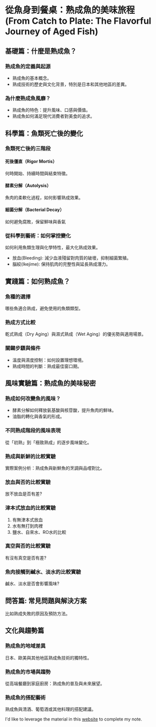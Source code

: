 # 從魚身到餐桌：熟成魚的美味旅程 (From Catch to Plate: The Flavorful Journey of Aged Fish)
## 基礎篇：什麼是熟成魚？
### 熟成魚的定義與起源
- 熟成魚的基本概念。
- 熟成技術的歷史與文化背景，特別是日本和其他地區的差異。

### 為什麼熟成魚風靡？
- 熟成魚的特色：提升風味、口感與價值。
- 熟成魚如何滿足現代消費者對美食的追求。

## 科學篇：魚類死亡後的變化

### 魚類死亡後的三階段
#### 死後僵直（Rigor Mortis）
何時開始、持續時間與結束特徵。

#### 酵素分解（Autolysis）
魚肉的柔軟化過程，如何影響熟成效果。
  
#### 細菌分解（Bacterial Decay）
如何避免腐敗，保留鮮味與香氣


### 從科學到藝術：如何掌控變化
  如何利用魚類生理與化學特性，最大化熟成效果。
- 放血(Bleeding): 減少血液殘留對肉質的破壞，抑制細菌繁殖。
- 腦絞(Ikejime): 保持肌肉的完整性與延長熟成潛力。


## 實踐篇：如何熟成魚？

### 魚種的選擇
哪些魚適合熟成，避免使用的魚類類型。

### 熟成方式比較
乾式熟成（Dry Aging）與濕式熟成（Wet Aging）的優劣勢與適用場景。

### 關鍵步驟與條件
- 溫度與濕度控制：如何設置理想環境。
- 熟成時間的判斷：熟成最佳窗口期。


## 風味實驗篇：熟成魚的美味秘密
### 熟成如何改變魚的風味？
- 酵素分解如何釋放氨基酸與核苷酸，提升魚肉的鮮味。
- 油脂的轉化與香氣的形成。

### 不同熟成階段的風味表現
從「初熟」到「極致熟成」的逐步風味變化。

### 熟成與新鮮的比較實驗
實際案例分析：熟成魚與新鮮魚的烹調與品嚐對比。

### 放血與否的比較實驗
放不放血是否有差?

### 津本式放血的比較實驗
1. 有無津本式放血
2. 水有無打到肉裡
3. 鹽水、自來水、RO水的比較

### 真空與否的比較實驗
有沒有真空是否有差?

### 魚肉接觸到鹹水、淡水的比較實驗
鹹水、淡水是否會影響風味?


## 問答篇: 常見問題與解決方案
比如熟成失敗的原因及預防方法。


## 文化與趨勢篇
### 熟成魚的地域差異
日本、歐美與其他地區熟成魚技術的獨特性。

### 熟成魚的市場與趨勢
從高端餐廳到家庭廚房：熟成魚的普及與未來展望。

### 熟成魚的搭配藝術
熟成魚與清酒、葡萄酒或其他料理的搭配建議。

I'd like to leverage the material in this [website](https://towardsdatascience.com/full-guide-to-build-a-professionnal-portfolio-with-python-markdown-git-and-github-page-for-66d12f7859f0) to complete my note.